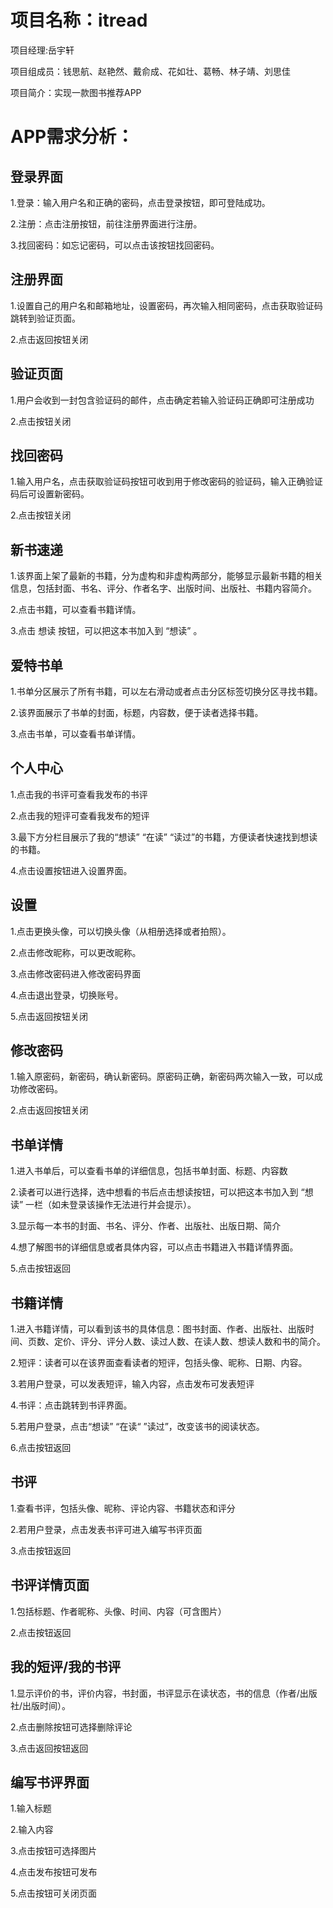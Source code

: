# 项目名称：itread

项目经理:岳宇轩
 
项目组成员：钱思航、赵艳然、戴俞成、花如壮、葛畅、林子靖、刘思佳

项目简介：实现一款图书推荐APP




# APP需求分析：

## 登录界面

1.登录：输入用户名和正确的密码，点击登录按钮，即可登陆成功。

2.注册：点击注册按钮，前往注册界面进行注册。

3.找回密码：如忘记密码，可以点击该按钮找回密码。

## 注册界面

1.设置自己的用户名和邮箱地址，设置密码，再次输入相同密码，点击获取验证码跳转到验证页面。

2.点击返回按钮关闭

## 验证页面

1.用户会收到一封包含验证码的邮件，点击确定若输入验证码正确即可注册成功

2.点击按钮关闭

## 找回密码

1.输入用户名，点击获取验证码按钮可收到用于修改密码的验证码，输入正确验证码后可设置新密码。

2.点击按钮关闭

## 新书速递

1.该界面上架了最新的书籍，分为虚构和非虚构两部分，能够显示最新书籍的相关信息，包括封面、书名、评分、作者名字、出版时间、出版社、书籍内容简介。

2.点击书籍，可以查看书籍详情。

3.点击 想读 按钮，可以把这本书加入到 “想读” 。

## 爱特书单

1.书单分区展示了所有书籍，可以左右滑动或者点击分区标签切换分区寻找书籍。

2.该界面展示了书单的封面，标题，内容数，便于读者选择书籍。

3.点击书单，可以查看书单详情。

## 个人中心

1.点击我的书评可查看我发布的书评

2.点击我的短评可查看我发布的短评

3.最下方分栏目展示了我的“想读” “在读” “读过”的书籍，方便读者快速找到想读的书籍。

4.点击设置按钮进入设置界面。


## 设置

1.点击更换头像，可以切换头像（从相册选择或者拍照）。

2.点击修改昵称，可以更改昵称。

3.点击修改密码进入修改密码界面

4.点击退出登录，切换账号。

5.点击返回按钮关闭

## 修改密码

1.输入原密码，新密码，确认新密码。原密码正确，新密码两次输入一致，可以成功修改密码。

2.点击返回按钮关闭

## 书单详情

1.进入书单后，可以查看书单的详细信息，包括书单封面、标题、内容数

2.读者可以进行选择，选中想看的书后点击想读按钮，可以把这本书加入到 “想读” 一栏（如未登录该操作无法进行并会提示）。

3.显示每一本书的封面、书名、评分、作者、出版社、出版日期、简介

4.想了解图书的详细信息或者具体内容，可以点击书籍进入书籍详情界面。

5.点击按钮返回

## 书籍详情

1.进入书籍详情，可以看到该书的具体信息：图书封面、作者、出版社、出版时间、页数、定价、评分、评分人数、读过人数、在读人数、想读人数和书的简介。

2.短评：读者可以在该界面查看读者的短评，包括头像、昵称、日期、内容。

3.若用户登录，可以发表短评，输入内容，点击发布可发表短评

4.书评：点击跳转到书评界面。

5.若用户登录，点击“想读” “在读“ ”读过”，改变该书的阅读状态。

6.点击按钮返回

## 书评

1.查看书评，包括头像、昵称、评论内容、书籍状态和评分

2.若用户登录，点击发表书评可进入编写书评页面

3.点击按钮返回

## 书评详情页面

1.包括标题、作者昵称、头像、时间、内容（可含图片）

2.点击按钮返回

## 我的短评/我的书评

1.显示评价的书，评价内容，书封面，书评显示在读状态，书的信息（作者/出版社/出版时间）。

2.点击删除按钮可选择删除评论

3.点击返回按钮返回

## 编写书评界面

1.输入标题

2.输入内容

3.点击按钮可选择图片

4.点击发布按钮可发布

5.点击按钮可关闭页面

